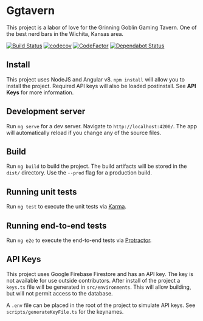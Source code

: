 # Ggtavern

This project is a labor of love for the Grinning Goblin Gaming Tavern. One of the best nerd bars in the Wichita, Kansas area.

[![Build Status](https://travis-ci.com/Admiralfeb/ggtavern.pub.svg?branch=develop)](https://travis-ci.com/Admiralfeb/ggtavern.pub)
[![codecov](https://codecov.io/gh/Admiralfeb/ggtavern.pub/branch/develop/graph/badge.svg)](https://codecov.io/gh/Admiralfeb/ggtavern.pub)
[![CodeFactor](https://www.codefactor.io/repository/github/admiralfeb/ggtavern.pub/badge)](https://www.codefactor.io/repository/github/admiralfeb/ggtavern.pub)
[![Dependabot Status](https://api.dependabot.com/badges/status?host=github&repo=Admiralfeb/ggtavern.pub)](https://dependabot.com)

## Install

This project uses NodeJS and Angular v8. `npm install` will allow you to install the project. Required API keys will also be loaded postinstall. See **API Keys** for more information.

## Development server

Run `ng serve` for a dev server. Navigate to `http://localhost:4200/`. The app will automatically reload if you change any of the source files.

## Build

Run `ng build` to build the project. The build artifacts will be stored in the `dist/` directory. Use the `--prod` flag for a production build.

## Running unit tests

Run `ng test` to execute the unit tests via [Karma](https://karma-runner.github.io).

## Running end-to-end tests

Run `ng e2e` to execute the end-to-end tests via [Protractor](http://www.protractortest.org/).

## API Keys

This project uses Google Firebase Firestore and has an API key. The key is not available for use outside contributors. After install of the project a `keys.ts` file will be generated in `src/environments`. This will allow building, but will not permit access to the database.

A `.env` file can be placed in the root of the project to simulate API keys. See `scripts/generateKeyFile.ts` for the keynames.
